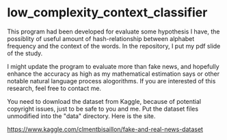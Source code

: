 # low_complexity_context_classifier

This program had been developed for evaluate some hypothesis I have, the possiblity of useful amount of hash-relationship between alphabet frequency and the context of the words.
In the repository, I put my pdf slide of the study. 

I might update the program to evaluate more than fake news, and hopefully enhance the accuracy as high as my mathematical estimation says or other notable natural language process alogorithms.
If you are interested of this research, feel free to contact me.

You need to download the dataset from Kaggle, because of potential copyright issues, just to be safe to you and me. Put the dataset files unmodified into the "data" directory.
Here is the site.

https://www.kaggle.com/clmentbisaillon/fake-and-real-news-dataset
